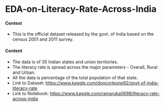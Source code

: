 # EDA-on-Literacy-Rate-Across-India

####  Context
- This is the official dataset released by the govt. of India based on the census 2001 and 2011 survey.

#### Content
- The data is of 35 Indian states and union territories.
- The literacy rate is spread across the major parameters - Overall, Rural and Urban.
- All the data is percentage of the total population of that state.
- Link to Dataset: https://www.kaggle.com/doncorleone92/govt-of-india-literacy-rate
- Link to Notebook: https://www.kaggle.com/rajnaruka0698/literacy-rate-across-india
